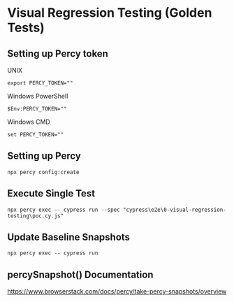 # Visual Regression Testing (Golden Tests)

## Setting up Percy token

UNIX
```
export PERCY_TOKEN=""
```

Windows PowerShell
```
$Env:PERCY_TOKEN=""
```

Windows CMD
```
set PERCY_TOKEN=""
```

## Setting up Percy
```
npx percy config:create
```

## Execute Single Test
```
npx percy exec -- cypress run --spec "cypress\e2e\0-visual-regression-testing\poc.cy.js"
```

## Update Baseline Snapshots
```
npx percy exec -- cypress run
```

## percySnapshot() Documentation
https://www.browserstack.com/docs/percy/take-percy-snapshots/overview